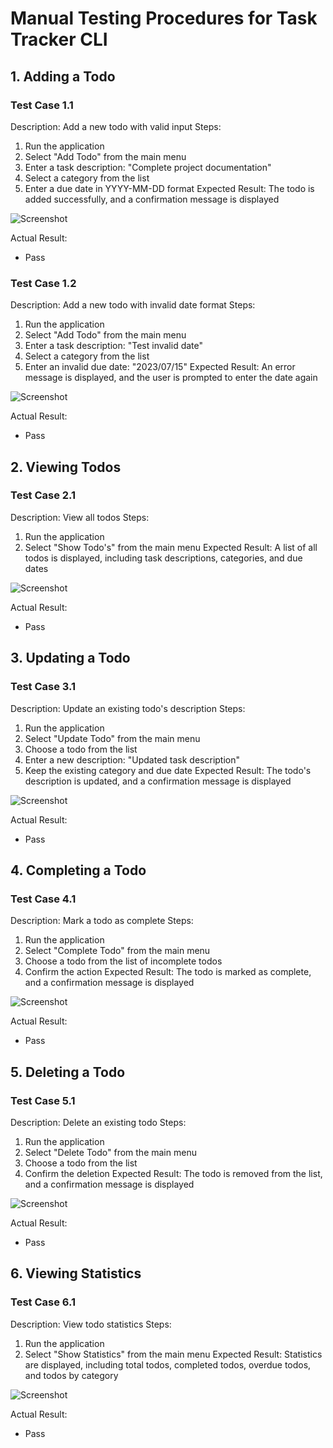 # Manual Testing Procedures for Task Tracker CLI

## 1. Adding a Todo

### Test Case 1.1
Description: Add a new todo with valid input
Steps:
1. Run the application
2. Select "Add Todo" from the main menu
3. Enter a task description: "Complete project documentation"
4. Select a category from the list
5. Enter a due date in YYYY-MM-DD format
Expected Result: The todo is added successfully, and a confirmation message is displayed

![Screenshot](/resources/Add_todo_valid.gif)

Actual Result:
- Pass
### Test Case 1.2
Description: Add a new todo with invalid date format
Steps:
1. Run the application
2. Select "Add Todo" from the main menu
3. Enter a task description: "Test invalid date"
4. Select a category from the list
5. Enter an invalid due date: "2023/07/15"
Expected Result: An error message is displayed, and the user is prompted to enter the date again

![Screenshot](/resources/add_todo_invalid.gif)

Actual Result:
- Pass

## 2. Viewing Todos

### Test Case 2.1
Description: View all todos
Steps:
1. Run the application
2. Select "Show Todo's" from the main menu
Expected Result: A list of all todos is displayed, including task descriptions, categories, and due dates

![Screenshot](/resources/show_todos.gif)

Actual Result:
- Pass

## 3. Updating a Todo

### Test Case 3.1
Description: Update an existing todo's description
Steps:
1. Run the application
2. Select "Update Todo" from the main menu
3. Choose a todo from the list
4. Enter a new description: "Updated task description"
5. Keep the existing category and due date
Expected Result: The todo's description is updated, and a confirmation message is displayed

![Screenshot](/resources/update_todo.gif)

Actual Result:
- Pass

## 4. Completing a Todo

### Test Case 4.1
Description: Mark a todo as complete
Steps:
1. Run the application
2. Select "Complete Todo" from the main menu
3. Choose a todo from the list of incomplete todos
4. Confirm the action
Expected Result: The todo is marked as complete, and a confirmation message is displayed

![Screenshot](/resources/complet_todo.gif)

Actual Result:
- Pass

## 5. Deleting a Todo

### Test Case 5.1
Description: Delete an existing todo
Steps:
1. Run the application
2. Select "Delete Todo" from the main menu
3. Choose a todo from the list
4. Confirm the deletion
Expected Result: The todo is removed from the list, and a confirmation message is displayed

![Screenshot](/resources/deleting_todo.gif)

Actual Result:
- Pass

## 6. Viewing Statistics

### Test Case 6.1
Description: View todo statistics
Steps:
1. Run the application
2. Select "Show Statistics" from the main menu
Expected Result: Statistics are displayed, including total todos, completed todos, overdue todos, and todos by category

![Screenshot](/resources/show_statistics.gif)

Actual Result:
- Pass